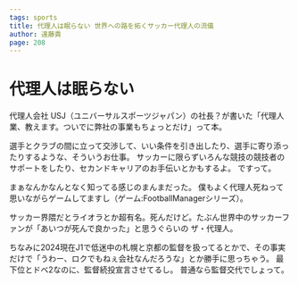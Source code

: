 ```yaml
---
tags: sports
title: 代理人は眠らない 世界への路を拓くサッカー代理人の流儀
author: 遠藤貴
page: 208
---
```


# 代理人は眠らない

代理人会社 USJ（ユニバーサルスポーツジャパン）の社長？が書いた「代理人業、教えます。ついでに弊社の事業もちょっとだけ」って本。

選手とクラブの間に立って交渉して、いい条件を引き出したり、選手に寄り添ったりするような、そういうお仕事。
サッカーに限らずいろんな競技の競技者のサポートをしたり、セカンドキャリアのお手伝いとかもするよ。
ですって。

まぁなんかなんとなく知ってる感じのまんまだった。
僕もよく代理人死ねって思いながらゲームしてますし（ゲーム:FootballManagerシリーズ）。

サッカー界隈だとライオラとか超有名。死んだけど。たぶん世界中のサッカーファンが「あいつが死んで良かった」と思うぐらいの ザ・代理人。

ちなみに2024現在J1で低迷中の札幌と京都の監督を扱ってるとかで、その事実だけで「うわー、ロクでもねぇ会社なんだろうな」とか勝手に思っちゃう。
最下位とドベ2なのに、監督続投宣言させてるし。
普通なら監督交代でしょって。
